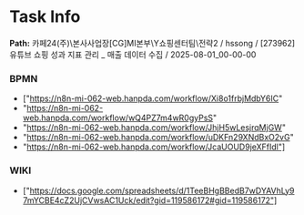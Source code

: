 # Task Info

**Path:** 카페24(주)\본사사업장\[CG]MI본부\Y쇼핑센터팀\전략2 / hssong / [273962] 유튜브 쇼핑 성과 지표 관리 _ 매출 데이터 수집 / 2025-08-01_00-00-00

### BPMN
- ["https://n8n-mi-062-web.hanpda.com/workflow/Xi8o1frbjMdbY6IC"
- "https://n8n-mi-062-web.hanpda.com/workflow/wQ4PZ7m4wR0gyPsS"
- "https://n8n-mi-062-web.hanpda.com/workflow/JhjH5wLesjrqMjGW"
- "https://n8n-mi-062-web.hanpda.com/workflow/uDKFn29XNdBxO2vG"
- "https://n8n-mi-062-web.hanpda.com/workflow/JcaUOUD9jeXFfIdl"]

### WIKI
- ["https://docs.google.com/spreadsheets/d/1TeeBHgBBedB7wDYAVhLy97mYCBE4cZ2UjCVwsAC1Uck/edit?gid=119586172#gid=119586172"]

